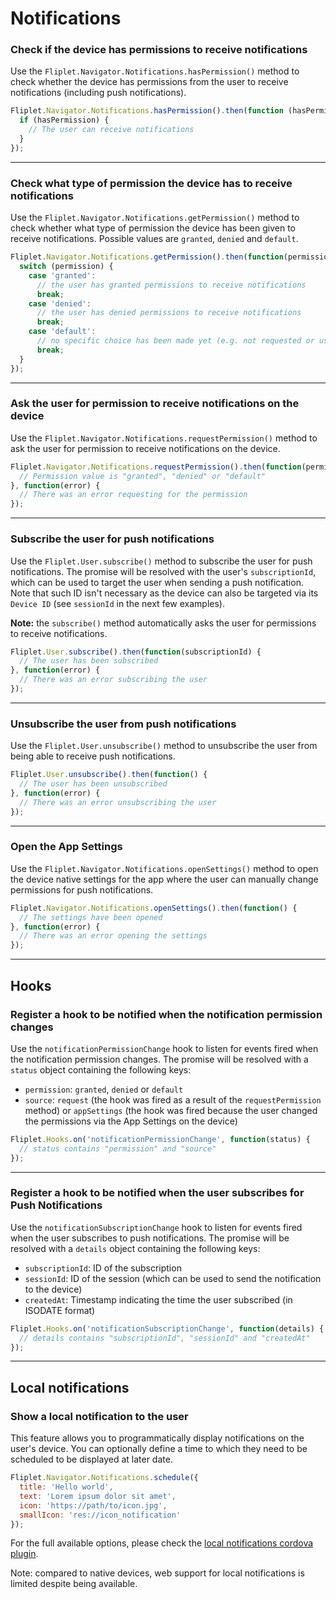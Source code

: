 # Notifications

### Check if the device has permissions to receive notifications

Use the `Fliplet.Navigator.Notifications.hasPermission()` method to check whether the device has permissions from the user to receive notifications (including push notifications).

```js
Fliplet.Navigator.Notifications.hasPermission().then(function (hasPermission) {
  if (hasPermission) {
    // The user can receive notifications
  }
});
```

---

### Check what type of permission the device has to receive notifications

Use the `Fliplet.Navigator.Notifications.getPermission()` method to check whether what type of permission the device has been given to receive notifications. Possible values are `granted`, `denied` and `default`.

```js
Fliplet.Navigator.Notifications.getPermission().then(function(permission) {
  switch (permission) {
    case 'granted':
      // the user has granted permissions to receive notifications
      break;
    case 'denied':
      // the user has denied permissions to receive notifications
      break;
    case 'default':
      // no specific choice has been made yet (e.g. not requested or user has not responded)
      break;
  }
});
```

---

### Ask the user for permission to receive notifications on the device

Use the `Fliplet.Navigator.Notifications.requestPermission()` method to ask the user for permission to receive notifications on the device.

```js
Fliplet.Navigator.Notifications.requestPermission().then(function(permission) {
  // Permission value is "granted", "denied" or "default"
}, function(error) {
  // There was an error requesting for the permission
});
```

---

### Subscribe the user for push notifications

Use the `Fliplet.User.subscribe()` method to subscribe the user for push notifications. The promise will be resolved with the user's `subscriptionId`, which can be used to target the user when sending a push notification. Note that such ID isn't necessary as the device can also be targeted via its `Device ID` (see `sessionId` in the next few examples).

<p class="quote"><strong>Note:</strong> the <code>subscribe()</code> method automatically asks the user for permissions to receive notifications.</p>

```js
Fliplet.User.subscribe().then(function(subscriptionId) {
  // The user has been subscribed
}, function(error) {
  // There was an error subscribing the user
});
```

---

### Unsubscribe the user from push notifications

Use the `Fliplet.User.unsubscribe()` method to unsubscribe the user from being able to receive push notifications.

```js
Fliplet.User.unsubscribe().then(function() {
  // The user has been unsubscribed
}, function(error) {
  // There was an error unsubscribing the user
});
```

---

### Open the App Settings

Use the `Fliplet.Navigator.Notifications.openSettings()` method to open the device native settings for the app where the user can manually change permissions for push notifications.

```js
Fliplet.Navigator.Notifications.openSettings().then(function() {
  // The settings have been opened
}, function(error) {
  // There was an error opening the settings
});
```

---

## Hooks

### Register a hook to be notified when the notification permission changes

Use the `notificationPermissionChange` hook to listen for events fired when the notification permission changes. The promise will be resolved with a `status` object containing the following keys:

- `permission`: `granted`, `denied` or `default`
- `source`: `request` (the hook was fired as a result of the `requestPermission` method) or `appSettings` (the hook was fired because the user changed the permissions via the App Settings on the device)

```js
Fliplet.Hooks.on('notificationPermissionChange', function(status) {
  // status contains "permission" and "source"
});
```

---

### Register a hook to be notified when the user subscribes for Push Notifications

Use the `notificationSubscriptionChange` hook to listen for events fired when the user subscribes to push notifications. The promise will be resolved with a `details` object containing the following keys:

- `subscriptionId`: ID of the subscription
- `sessionId`: ID of the session (which can be used to send the notification to the device)
- `createdAt`: Timestamp indicating the time the user subscribed (in ISODATE format)

```js
Fliplet.Hooks.on('notificationSubscriptionChange', function(details) {
  // details contains "subscriptionId", "sessionId" and "createdAt"
});
```

---

## Local notifications

### Show a local notification to the user

This feature allows you to programmatically display notifications on the user's device. You can optionally define a time to which they need to be scheduled to be displayed at later date.

```js
Fliplet.Navigator.Notifications.schedule({
  title: 'Hello world',
  text: 'Lorem ipsum dolor sit amet',
  icon: 'https://path/to/icon.jpg',
  smallIcon: 'res://icon_notification'
});
```

For the full available options, please check the [local notifications cordova plugin](https://github.com/katzer/cordova-plugin-local-notifications).

Note: compared to native devices, web support for local notifications is limited despite being available.
